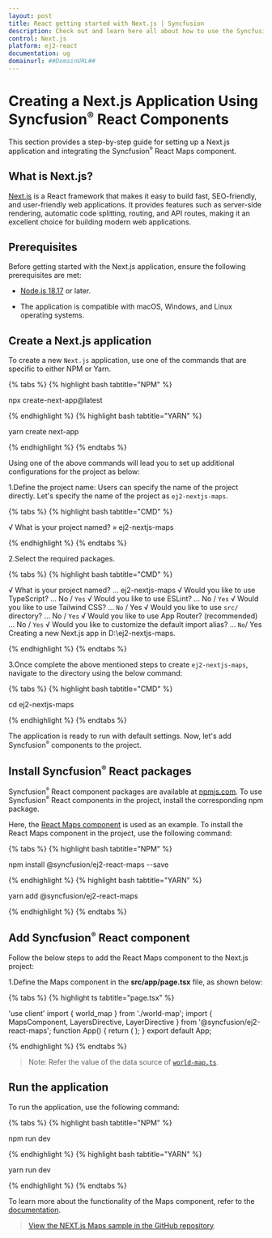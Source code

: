 ```yaml
---
layout: post
title: React getting started with Next.js | Syncfusion
description: Check out and learn here all about how to use the Syncfusion React UI components in the Next.js project.
control: Next.js
platform: ej2-react
documentation: ug
domainurl: ##DomainURL##
---
```



# Creating a Next.js Application Using Syncfusion<sup style="font-size:70%">&reg;</sup> React Components

This section provides a step-by-step guide for setting up a Next.js application and integrating the Syncfusion<sup style="font-size:70%">&reg;</sup> React Maps component.

## What is Next.js?

[Next.js](https://nextjs.org/) is a React framework that makes it easy to build fast, SEO-friendly, and user-friendly web applications. It provides features such as server-side rendering, automatic code splitting, routing, and API routes, making it an excellent choice for building modern web applications.

## Prerequisites

Before getting started with the Next.js application, ensure the following prerequisites are met:

* [Node.js 18.17](https://nodejs.org/en) or later.

* The application is compatible with macOS, Windows, and Linux operating systems.

## Create a Next.js application

To create a new `Next.js` application, use one of the commands that are specific to either NPM or Yarn.

{% tabs %}
{% highlight bash tabtitle="NPM" %}

npx create-next-app@latest

{% endhighlight %}
{% highlight bash tabtitle="YARN" %}

yarn create next-app

{% endhighlight %}
{% endtabs %}

Using one of the above commands will lead you to set up additional configurations for the project as below:

1.Define the project name: Users can specify the name of the project directly. Let's specify the name of the project as `ej2-nextjs-maps`.

{% tabs %}
{% highlight bash tabtitle="CMD" %}

√ What is your project named? » ej2-nextjs-maps

{% endhighlight %}
{% endtabs %}

2.Select the required packages.

{% tabs %}
{% highlight bash tabtitle="CMD" %}

√ What is your project named? ... ej2-nextjs-maps
√ Would you like to use TypeScript? ... No / `Yes`
√ Would you like to use ESLint? ... No / `Yes`
√ Would you like to use Tailwind CSS? ... `No` / Yes
√ Would you like to use `src/` directory? ... No / `Yes`
√ Would you like to use App Router? (recommended) ... No / `Yes`
√ Would you like to customize the default import alias? ... `No`/ Yes
Creating a new Next.js app in D:\ej2-nextjs-maps.

{% endhighlight %}
{% endtabs %}

3.Once complete the above mentioned steps to create `ej2-nextjs-maps`, navigate to the directory using the below command:

{% tabs %}
{% highlight bash tabtitle="CMD" %}

cd ej2-nextjs-maps

{% endhighlight %}
{% endtabs %}

The application is ready to run with default settings. Now, let's add Syncfusion<sup style="font-size:70%">&reg;</sup> components to the project.

## Install Syncfusion<sup style="font-size:70%">&reg;</sup> React packages

Syncfusion<sup style="font-size:70%">&reg;</sup> React component packages are available at [npmjs.com](https://www.npmjs.com/search?q=ej2-react). To use Syncfusion<sup style="font-size:70%">&reg;</sup> React components in the project, install the corresponding npm package.

Here, the [React Maps component](https://www.syncfusion.com/react-components/react-maps-library) is used as an example. To install the React Maps component in the project, use the following command:

{% tabs %}
{% highlight bash tabtitle="NPM" %}

npm install @syncfusion/ej2-react-maps --save

{% endhighlight %}
{% highlight bash tabtitle="YARN" %}

yarn add @syncfusion/ej2-react-maps

{% endhighlight %}
{% endtabs %}

## Add Syncfusion<sup style="font-size:70%">&reg;</sup> React component

Follow the below steps to add the React Maps component to the Next.js project:

1.Define the Maps component in the **src/app/page.tsx** file, as shown below:

{% tabs %}
{% highlight ts tabtitle="page.tsx" %}

'use client'
import { world_map } from './world-map';
import { MapsComponent, LayersDirective, LayerDirective } from '@syncfusion/ej2-react-maps';
 function App() {
    return (<MapsComponent id="maps">
            <LayersDirective>
                <LayerDirective shapeData={world_map}>
                </LayerDirective>
            </LayersDirective>
        </MapsComponent>);
}
export default App;

{% endhighlight %}
{% endtabs %}

>Note: Refer the value of the data source of [`world-map.ts`](https://www.syncfusion.com/downloads/support/directtrac/general/ze/world_map1260719407).

## Run the application

To run the application, use the following command:

{% tabs %}
{% highlight bash tabtitle="NPM" %}

npm run dev

{% endhighlight %}
{% highlight bash tabtitle="YARN" %}

yarn run dev

{% endhighlight %}
{% endtabs %}

To learn more about the functionality of the Maps component, refer to the [documentation](https://ej2.syncfusion.com/react/documentation/maps/getting-started#module-injection).

> [View the NEXT.js Maps sample in the GitHub repository](https://github.com/SyncfusionExamples/syncfusion-react-maps-component-in-nextjs).
